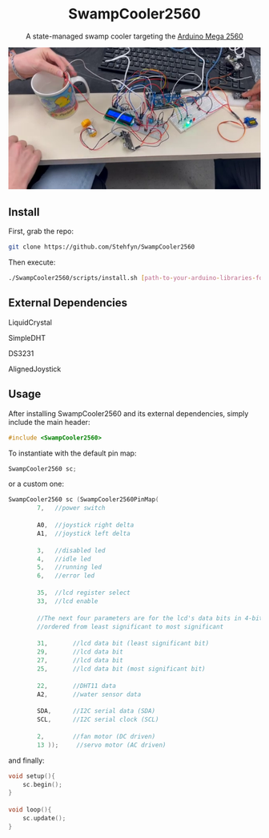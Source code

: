 <div align="center">

# SwampCooler2560

A state-managed swamp cooler targeting the [Arduino Mega 2560](https://docs.arduino.cc/hardware/mega-2560)

<img src="https://raw.githubusercontent.com/Stehfyn/SwampCooler2560/c500ab42bb0f8f0503ba2b2f96ac1333bf7baf19/assets/demo.png">


</div>

## Install
First, grab the repo:
```bash
git clone https://github.com/Stehfyn/SwampCooler2560
```
Then execute:
```bash
./SwampCooler2560/scripts/install.sh [path-to-your-arduino-libraries-folder]
```
## External Dependencies
<p>
<a href="https://github.com/arduino-libraries/LiquidCrystal" style="text-decoration-line: none;">LiquidCrystal</a>

<a href="https://github.com/winlinvip/SimpleDHT" style="text-decoration-line: none;">SimpleDHT</a>

<a href="https://github.com/NorthernWidget/DS3231" style="text-decoration-line: none;">DS3231</a>

<a href="https://github.com/PalladinoMarco/AlignedJoystick" style="text-decoration-line: none;">AlignedJoystick</a>
</p>

## Usage

After installing SwampCooler2560 and its external dependencies, simply include the main header:

```cpp
#include <SwampCooler2560>
```
To instantiate with the default pin map:
```cpp
SwampCooler2560 sc;
```
or a custom one:
```cpp
SwampCooler2560 sc (SwampCooler2560PinMap(
        7,   //power switch

        A0,  //joystick right delta
        A1,  //joystick left delta

        3,   //disabled led
        4,   //idle led
        5,   //running led
        6,   //error led

        35,  //lcd register select
        33,  //lcd enable
    
        //The next four parameters are for the lcd's data bits in 4-bit mode
        //ordered from least significant to most significant
    
        31,       //lcd data bit (least significant bit)
        29,       //lcd data bit
        27,       //lcd data bit 
        25,       //lcd data bit (most significant bit)

        22,       //DHT11 data
        A2,       //water sensor data

        SDA,      //I2C serial data (SDA)
        SCL,      //I2C serial clock (SCL)

        2,        //fan motor (DC driven)
        13 ));     //servo motor (AC driven)
```
and finally:
```cpp
void setup(){
    sc.begin();
}

void loop(){
    sc.update();
}
